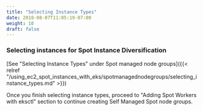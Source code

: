 ```yaml
---
title: "Selecting Instance Types"
date: 2018-08-07T11:05:19-07:00
weight: 10
draft: false
---
```

### Selecting instances for Spot Instance Diversification

[See "Selecting Instance Types" under Spot managed node groups]({{< relref "/using_ec2_spot_instances_with_eks/spotmanagednodegroups/selecting_instance_types.md" >}})

Once you finish selecting instance types, proceed to "Adding Spot Workers with eksctl" section to continue creating Self Managed Spot node groups.
